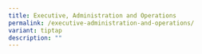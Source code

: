 ```yaml
---
title: Executive, Administration and Operations
permalink: /executive-administration-and-operations/
variant: tiptap
description: ""
---
```

<p></p>